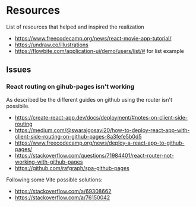 # Resources

List of resources that helped and inspired the realization

- https://www.freecodecamp.org/news/react-movie-app-tutorial/
- https://undraw.co/illustrations
- https://flowbite.com/application-ui/demo/users/list/# for list example

## Issues

### React routing on gihub-pages isn't working

As described be the different guides on github using the router
isn't possibile. 
- https://create-react-app.dev/docs/deployment/#notes-on-client-side-routing
- https://medium.com/@swarajgosavi20/how-to-deploy-react-app-with-client-side-routing-on-github-pages-8a3fefe5b0d5
- https://www.freecodecamp.org/news/deploy-a-react-app-to-github-pages/
- https://stackoverflow.com/questions/71984401/react-router-not-working-with-github-pages
- https://github.com/rafgraph/spa-github-pages

Following some Vite possible solutions:
- https://stackoverflow.com/a/69308662
- https://stackoverflow.com/a/76150042